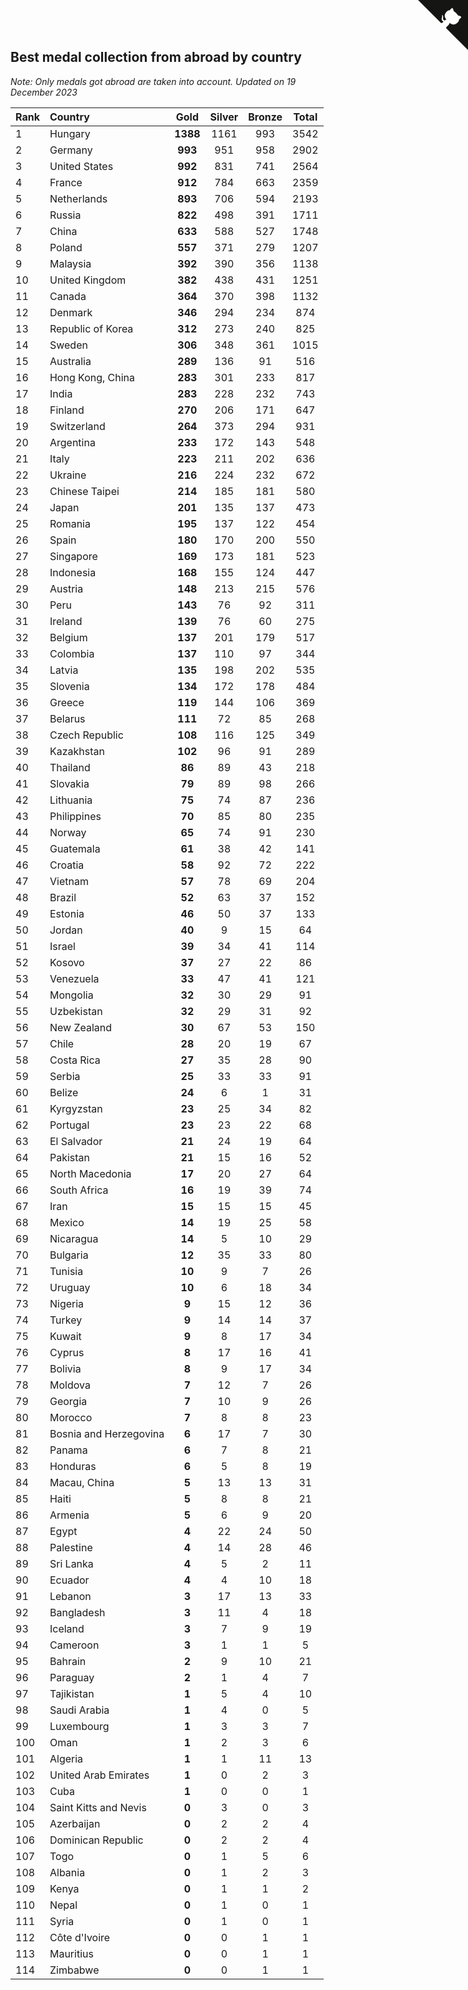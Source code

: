 ## Best medal collection from abroad by country

*Note: Only medals got abroad are taken into account.*
*Updated on 19 December 2023*

| Rank | Country | Gold | Silver | Bronze | Total |
| :--- | :--- | :--: | :--: | :--: | :--: |
| 1 | Hungary | **1388** | 1161 | 993 | 3542 |
| 2 | Germany | **993** | 951 | 958 | 2902 |
| 3 | United States | **992** | 831 | 741 | 2564 |
| 4 | France | **912** | 784 | 663 | 2359 |
| 5 | Netherlands | **893** | 706 | 594 | 2193 |
| 6 | Russia | **822** | 498 | 391 | 1711 |
| 7 | China | **633** | 588 | 527 | 1748 |
| 8 | Poland | **557** | 371 | 279 | 1207 |
| 9 | Malaysia | **392** | 390 | 356 | 1138 |
| 10 | United Kingdom | **382** | 438 | 431 | 1251 |
| 11 | Canada | **364** | 370 | 398 | 1132 |
| 12 | Denmark | **346** | 294 | 234 | 874 |
| 13 | Republic of Korea | **312** | 273 | 240 | 825 |
| 14 | Sweden | **306** | 348 | 361 | 1015 |
| 15 | Australia | **289** | 136 | 91 | 516 |
| 16 | Hong Kong, China | **283** | 301 | 233 | 817 |
| 17 | India | **283** | 228 | 232 | 743 |
| 18 | Finland | **270** | 206 | 171 | 647 |
| 19 | Switzerland | **264** | 373 | 294 | 931 |
| 20 | Argentina | **233** | 172 | 143 | 548 |
| 21 | Italy | **223** | 211 | 202 | 636 |
| 22 | Ukraine | **216** | 224 | 232 | 672 |
| 23 | Chinese Taipei | **214** | 185 | 181 | 580 |
| 24 | Japan | **201** | 135 | 137 | 473 |
| 25 | Romania | **195** | 137 | 122 | 454 |
| 26 | Spain | **180** | 170 | 200 | 550 |
| 27 | Singapore | **169** | 173 | 181 | 523 |
| 28 | Indonesia | **168** | 155 | 124 | 447 |
| 29 | Austria | **148** | 213 | 215 | 576 |
| 30 | Peru | **143** | 76 | 92 | 311 |
| 31 | Ireland | **139** | 76 | 60 | 275 |
| 32 | Belgium | **137** | 201 | 179 | 517 |
| 33 | Colombia | **137** | 110 | 97 | 344 |
| 34 | Latvia | **135** | 198 | 202 | 535 |
| 35 | Slovenia | **134** | 172 | 178 | 484 |
| 36 | Greece | **119** | 144 | 106 | 369 |
| 37 | Belarus | **111** | 72 | 85 | 268 |
| 38 | Czech Republic | **108** | 116 | 125 | 349 |
| 39 | Kazakhstan | **102** | 96 | 91 | 289 |
| 40 | Thailand | **86** | 89 | 43 | 218 |
| 41 | Slovakia | **79** | 89 | 98 | 266 |
| 42 | Lithuania | **75** | 74 | 87 | 236 |
| 43 | Philippines | **70** | 85 | 80 | 235 |
| 44 | Norway | **65** | 74 | 91 | 230 |
| 45 | Guatemala | **61** | 38 | 42 | 141 |
| 46 | Croatia | **58** | 92 | 72 | 222 |
| 47 | Vietnam | **57** | 78 | 69 | 204 |
| 48 | Brazil | **52** | 63 | 37 | 152 |
| 49 | Estonia | **46** | 50 | 37 | 133 |
| 50 | Jordan | **40** | 9 | 15 | 64 |
| 51 | Israel | **39** | 34 | 41 | 114 |
| 52 | Kosovo | **37** | 27 | 22 | 86 |
| 53 | Venezuela | **33** | 47 | 41 | 121 |
| 54 | Mongolia | **32** | 30 | 29 | 91 |
| 55 | Uzbekistan | **32** | 29 | 31 | 92 |
| 56 | New Zealand | **30** | 67 | 53 | 150 |
| 57 | Chile | **28** | 20 | 19 | 67 |
| 58 | Costa Rica | **27** | 35 | 28 | 90 |
| 59 | Serbia | **25** | 33 | 33 | 91 |
| 60 | Belize | **24** | 6 | 1 | 31 |
| 61 | Kyrgyzstan | **23** | 25 | 34 | 82 |
| 62 | Portugal | **23** | 23 | 22 | 68 |
| 63 | El Salvador | **21** | 24 | 19 | 64 |
| 64 | Pakistan | **21** | 15 | 16 | 52 |
| 65 | North Macedonia | **17** | 20 | 27 | 64 |
| 66 | South Africa | **16** | 19 | 39 | 74 |
| 67 | Iran | **15** | 15 | 15 | 45 |
| 68 | Mexico | **14** | 19 | 25 | 58 |
| 69 | Nicaragua | **14** | 5 | 10 | 29 |
| 70 | Bulgaria | **12** | 35 | 33 | 80 |
| 71 | Tunisia | **10** | 9 | 7 | 26 |
| 72 | Uruguay | **10** | 6 | 18 | 34 |
| 73 | Nigeria | **9** | 15 | 12 | 36 |
| 74 | Turkey | **9** | 14 | 14 | 37 |
| 75 | Kuwait | **9** | 8 | 17 | 34 |
| 76 | Cyprus | **8** | 17 | 16 | 41 |
| 77 | Bolivia | **8** | 9 | 17 | 34 |
| 78 | Moldova | **7** | 12 | 7 | 26 |
| 79 | Georgia | **7** | 10 | 9 | 26 |
| 80 | Morocco | **7** | 8 | 8 | 23 |
| 81 | Bosnia and Herzegovina | **6** | 17 | 7 | 30 |
| 82 | Panama | **6** | 7 | 8 | 21 |
| 83 | Honduras | **6** | 5 | 8 | 19 |
| 84 | Macau, China | **5** | 13 | 13 | 31 |
| 85 | Haiti | **5** | 8 | 8 | 21 |
| 86 | Armenia | **5** | 6 | 9 | 20 |
| 87 | Egypt | **4** | 22 | 24 | 50 |
| 88 | Palestine | **4** | 14 | 28 | 46 |
| 89 | Sri Lanka | **4** | 5 | 2 | 11 |
| 90 | Ecuador | **4** | 4 | 10 | 18 |
| 91 | Lebanon | **3** | 17 | 13 | 33 |
| 92 | Bangladesh | **3** | 11 | 4 | 18 |
| 93 | Iceland | **3** | 7 | 9 | 19 |
| 94 | Cameroon | **3** | 1 | 1 | 5 |
| 95 | Bahrain | **2** | 9 | 10 | 21 |
| 96 | Paraguay | **2** | 1 | 4 | 7 |
| 97 | Tajikistan | **1** | 5 | 4 | 10 |
| 98 | Saudi Arabia | **1** | 4 | 0 | 5 |
| 99 | Luxembourg | **1** | 3 | 3 | 7 |
| 100 | Oman | **1** | 2 | 3 | 6 |
| 101 | Algeria | **1** | 1 | 11 | 13 |
| 102 | United Arab Emirates | **1** | 0 | 2 | 3 |
| 103 | Cuba | **1** | 0 | 0 | 1 |
| 104 | Saint Kitts and Nevis | **0** | 3 | 0 | 3 |
| 105 | Azerbaijan | **0** | 2 | 2 | 4 |
| 106 | Dominican Republic | **0** | 2 | 2 | 4 |
| 107 | Togo | **0** | 1 | 5 | 6 |
| 108 | Albania | **0** | 1 | 2 | 3 |
| 109 | Kenya | **0** | 1 | 1 | 2 |
| 110 | Nepal | **0** | 1 | 0 | 1 |
| 111 | Syria | **0** | 1 | 0 | 1 |
| 112 | Côte d'Ivoire | **0** | 0 | 1 | 1 |
| 113 | Mauritius | **0** | 0 | 1 | 1 |
| 114 | Zimbabwe | **0** | 0 | 1 | 1 |


<a href="https://github.com/JustinTimeCuber/wca_statistics" class="github-corner" aria-label="View source on Github"><svg width="80" height="80" viewBox="0 0 250 250" style="fill:#151513; color:#fff; position: absolute; top: 0; border: 0; right: 0;" aria-hidden="true"><path d="M0,0 L115,115 L130,115 L142,142 L250,250 L250,0 Z"></path><path d="M128.3,109.0 C113.8,99.7 119.0,89.6 119.0,89.6 C122.0,82.7 120.5,78.6 120.5,78.6 C119.2,72.0 123.4,76.3 123.4,76.3 C127.3,80.9 125.5,87.3 125.5,87.3 C122.9,97.6 130.6,101.9 134.4,103.2" fill="currentColor" style="transform-origin: 130px 106px;" class="octo-arm"></path><path d="M115.0,115.0 C114.9,115.1 118.7,116.5 119.8,115.4 L133.7,101.6 C136.9,99.2 139.9,98.4 142.2,98.6 C133.8,88.0 127.5,74.4 143.8,58.0 C148.5,53.4 154.0,51.2 159.7,51.0 C160.3,49.4 163.2,43.6 171.4,40.1 C171.4,40.1 176.1,42.5 178.8,56.2 C183.1,58.6 187.2,61.8 190.9,65.4 C194.5,69.0 197.7,73.2 200.1,77.6 C213.8,80.2 216.3,84.9 216.3,84.9 C212.7,93.1 206.9,96.0 205.4,96.6 C205.1,102.4 203.0,107.8 198.3,112.5 C181.9,128.9 168.3,122.5 157.7,114.1 C157.9,116.9 156.7,120.9 152.7,124.9 L141.0,136.5 C139.8,137.7 141.6,141.9 141.8,141.8 Z" fill="currentColor" class="octo-body"></path></svg></a><style>.github-corner:hover .octo-arm{animation:octocat-wave 560ms ease-in-out}@keyframes octocat-wave{0%,100%{transform:rotate(0)}20%,60%{transform:rotate(-25deg)}40%,80%{transform:rotate(10deg)}}@media (max-width:500px){.github-corner:hover .octo-arm{animation:none}.github-corner .octo-arm{animation:octocat-wave 560ms ease-in-out}}</style>
